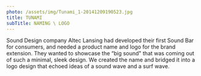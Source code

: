 ```yaml
---
photo: /assets/img/Tunami_1-20141209190523.jpg
title: TUNAMI
subTitle: NAMING \ LOGO
---
```

<p>Sound Design company Altec Lansing had developed their first Sound Bar for consumers, and needed a product name and logo for the brand extension. They wanted to showcase the “big sound" that was coming out of such a minimal, sleek design. We created the name and bridged it into a logo design that echoed ideas of a sound wave and a surf wave.</p>
